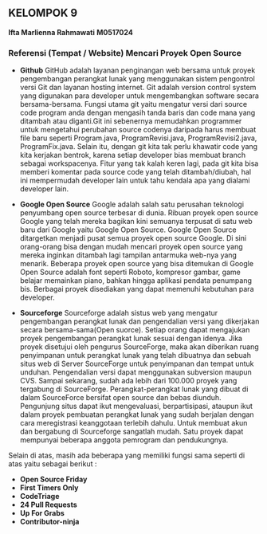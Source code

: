 ## KELOMPOK 9
**Ifta Marlienna Rahmawati**
**M0517024**

### Referensi (Tempat / Website) Mencari Proyek Open Source

- **Github**
GitHub adalah layanan penginangan web bersama untuk proyek pengembangan perangkat lunak yang menggunakan sistem pengontrol versi Git dan layanan hosting internet. Git adalah version control system yang digunakan para developer untuk mengembangkan software secara bersama-bersama. Fungsi utama git yaitu mengatur versi dari source code program anda dengan mengasih tanda baris dan code mana yang ditambah atau diganti.Git ini sebenernya memudahkan programmer untuk mengetahui perubahan source codenya daripada harus membuat file baru seperti Program.java, ProgramRevisi.java,  ProgramRevisi2.java, ProgramFix.java. Selain itu, dengan git kita tak perlu khawatir code yang kita kerjakan bentrok, karena setiap developer bias membuat branch sebagai workspacenya. Fitur yang tak kalah keren lagi, pada git kita bisa memberi komentar pada source code yang telah ditambah/diubah, hal ini mempermudah developer lain untuk tahu  kendala apa yang dialami developer lain.

- **Google Open Source**
Google adalah salah satu perusahan teknologi penyumbang open source terbesar di dunia. Ribuan proyek open source Google yang telah mereka bagikan kini semuanya terpusat di satu web baru dari Google yaitu Google Open Source.
Google Open Source ditargetkan menjadi pusat semua proyek open source Google. Di sini orang-orang bisa dengan mudah mencari proyek open source yang mereka inginkan ditambah lagi tampilan antarmuka web-nya yang menarik.
Beberapa proyek open source yang bisa ditemukan di Google Open Source adalah font seperti Roboto, kompresor gambar, game belajar memainkan piano, bahkan hingga aplikasi pendata penumpang bis. Berbagai proyek disediakan yang dapat memenuhi kebutuhan para developer.

- **Sourceforge**
Sourceforge adalah sistus web yang mengatur pengembangan perangkat lunak dan pengendalian versi yang dikerjakan secara bersama-sama(Open suorce). Setiap orang dapat mengajukan proyek pengembangan perangkat lunak sesuai dengan idenya. Jika proyek disetujui oleh pengurus SourceForge, maka akan diberikan ruang penyimpanan untuk perangkat lunak yang telah dibuatnya dan sebuah situs web di Server SourceForge untuk penyimpanan dan tempat untuk unduhan. Pengendalian versi dapat menggunakan subversion maupun CVS. Sampai sekarang, sudah ada lebih dari 100.000 proyek yang tergabung di SourceForge.
Perangkat-perangkat lunak yang dibuat di dalam SourceForce bersifat open source dan bebas diunduh. Pengunjung situs dapat ikut mengevaluasi, berpartisipasi, ataupun ikut dalam proyek pembuatan perangkat lunak yang sudah berjalan dengan cara meregistrasi keanggotaan terlebih dahulu. Untuk membuat akun dan bergabung di Sourceforge sangatlah mudah. Satu proyek dapat mempunyai beberapa anggota pemrogram dan pendukungnya.

Selain di atas, masih ada beberapa yang memiliki fungsi sama seperti di atas yaitu sebagai berikut :
- **Open Source Friday**
- **First Timers Only**
- **CodeTriage**
- **24 Pull Requests**
- **Up For Grabs**
- **Contributor-ninja**

